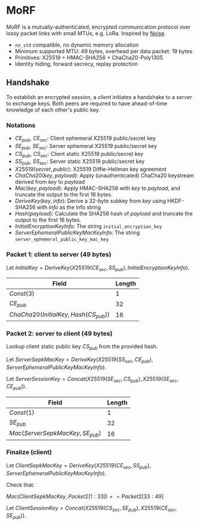 # MoRF

MoRF is a mutually-authenticated, encrypted communication protocol over lossy
packet links with small MTUs, e.g. LoRa. Inspired by
[Noise](http://www.noiseprotocol.org/).

- `no_std` compatible, no dynamic memory allocation
- Minimum supported MTU: 49 bytes, overhead per data packet: 19 bytes
- Primitives: X25519 + HMAC-SHA256 + ChaCha20-Poly1305
- Identity hiding, forward secrecy, replay protection

## Handshake

To establish an encrypted session, a _client_ initiates a handshake to a
_server_ to exchange keys. Both peers are required to have ahead-of-time
knowledge of each other's public key.

### Notations

- $CE_{pub}$, $CE_{sec}$: Client ephemeral X25519 public/secret key
- $SE_{pub}$, $SE_{sec}$: Server ephemeral X25519 public/secret key
- $CS_{pub}$, $CS_{sec}$: Client static X25519 public/secret key
- $SS_{pub}$, $SS_{sec}$: Server static X25519 public/secret key
- $X25519(secret, public)$: X25519 Diffie-Hellman key agreement
- $ChaCha20(key, payload)$: Apply (unauthenticated) ChaCha20 keystream derived
  from $key$ to $payload$
- $Mac(key, payload)$: Apply HMAC-SHA256 with $key$ to $payload$, and truncate
  the output to the first 16 bytes.
- $DeriveKey(key, info)$: Derive a 32-byte subkey from $key$ using HKDF-SHA256
  with $info$ as the info string
- $Hash(payload)$: Calculate the SHA256 hash of $payload$ and truncate the
  output to the first 16 bytes.
- $InitialEncryptionKeyInfo$: The string `initial_encryption_key`
- $ServerEphemeralPublicKeyMacKeyInfo$: The string
  `server_ephemeral_public_key_mac_key`

### Packet 1: client to server (49 bytes)

Let $InitialKey = DeriveKey(X25519(CE_{sec}, SS_{pub}),
InitialEncryptionKeyInfo)$.

| Field                                  | Length |
| -------------------------------------- | ------ |
| $Const(3)$                             | 1      |
| $CE_{pub}$                             | 32     |
| $ChaCha20(InitialKey, Hash(CS_{pub}))$ | 16     |

### Packet 2: server to client (49 bytes)

Lookup client static public key $CS_{pub}$ from the provided hash.

Let $ServerSepkMacKey = DeriveKey(X25519(SS_{sec}, CE_{pub}),
ServerEphemeralPublicKeyMacKeyInfo)$.

Let $ServerSessionKey = Concat(X25519(SE_{sec}, CS_{pub}), X25519(SE_{sec},
CE_{pub}))$.

| Field                             | Length |
| --------------------------------- | ------ |
| $Const(1)$                        | 1      |
| $SE_{pub}$                        | 32     |
| $Mac(ServerSepkMacKey, SE_{pub})$ | 16     |

### Finalize (client)

Let $ClientSepkMacKey = DeriveKey(X25519(CE_{sec}, SS_{pub}),
ServerEphemeralPublicKeyMacKeyInfo)$.

Check that:

$Mac(ClientSepkMacKey, Packet2[1:33]) == Packet2[33:49]$

Let $ClientSessionKey = Concat(X25519(CS_{sec}, SE_{pub}), X25519(CE_{sec},
SE_{pub}))$.
